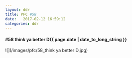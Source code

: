 ```yaml
---
layout: ddr
title: PFC #58
date:   2017-02-12 16:59:12
categories: ddr
---
```

#### **#58** think ya better D<span class="pull-right">{{ page.date | date_to_long_string }}</span>
![](/images/pfc/58_think ya better D.jpg)
